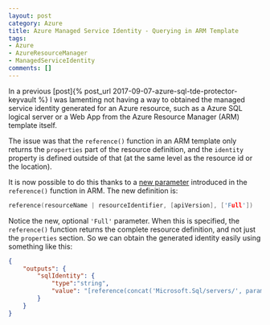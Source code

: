 ```yaml
---
layout: post
category: Azure
title: Azure Managed Service Identity - Querying in ARM Template  
tags:
- Azure
- AzureResourceManager
- ManagedServiceIdentity
comments: []
---
```

In a previous [post]{% post_url 2017-09-07-azure-sql-tde-protector-keyvault %} I was lamenting not having a way
to obtained the managed service identity generated for an Azure resource, such as a Azure SQL logical server
or a Web App from the Azure Resource Manager (ARM) template itself.

The issue was that the `reference()` function in an ARM template only returns the `properties` part of the
resource definition, and the `identity` property is defined outside of that (at the same level as the
resource id or the location).

It is now possible to do this thanks to a [new parameter](https://docs.microsoft.com/en-us/azure/azure-resource-manager/resource-group-template-functions-resource#reference)
introduced in the `reference()` function in ARM. The new definition is:

```c
reference(resourceName | resourceIdentifier, [apiVersion], ['Full'])
```

Notice the new, optional `'Full'` parameter. When this is specified, the `reference()` function returns the
complete resource definition, and not just the `properties` section. So we can obtain the generated
identity easily using something like this:

```json
{
    "outputs": {
        "sqlIdentity": {
            "type":"string",
            "value": "[reference(concat('Microsoft.Sql/servers/', parameters('sqlServerName')), '2015-05-01-preview', 'Full').identity.principalId]"
        }
    }
}
```